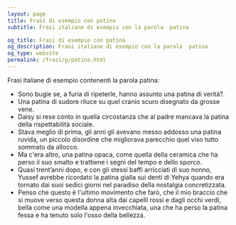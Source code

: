 ```yaml
---
layout: page
title: Frasi di esempio con patina 
subtitle: Frasi italiane di esempio con la parola  patina

og_title: Frasi di esempio con patina 
og_description: Frasi italiane di esempio con la parola  patina
og_type: website
permalink: /frasi/p/patina.html
---
```


Frasi italiane di esempio contenenti la parola patina:


- Sono bugie se, a furia di ripeterle, hanno assunto una patina di verità?.
- Una patina di sudore riluce su quel cranio scuro disegnato da grosse vene.
- Daisy si rese conto in quella circostanza che al padre mancava la patina della rispettabilità sociale.
- Stava meglio di prima, gli anni gli avevano messo addosso una patina ruvida, un piccolo disordine che migliorava parecchio quel viso tutto sommato da allocco.
- Ma c'era altro, una patina opaca, come quella della ceramica che ha perso il suo smalto e trattiene i segni del tempo e dello sporco.
- Quasi trent’anni dopo, e con gli stessi baffi arricciati di suo nonno, Yussef avrebbe ricordato la patina gialla sui denti di Yehya quando era tornato dai suoi sedici giorni nel paradiso della nostalgia concretizzata.
- Penso che questo è l'ultimo movimento che farò, che il mio braccio che si muove verso questa donna alta dai capelli rossi e dagli occhi verdi, bella come una modella appena invecchiata, una che ha perso la patina fessa e ha tenuto solo l'osso della bellezza.
